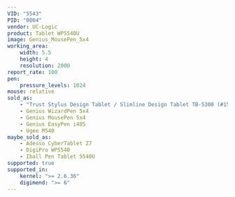 ```yaml
---
VID: "5543"
PID: "0004"
vendor: UC-Logic
product: Tablet WP5540U
image: Genius_MousePen_5x4
working_area:
    width: 5.5
    height: 4
    resolution: 2000
report_rate: 100
pen:
    pressure_levels: 1024
mouse: relative
sold_as:
    - "Trust Stylus Design Tablet / Slimline Design Tablet TB-5300 (#15356)"
    - Genius WizardPen 5x4
    - Genius MousePen 5x4
    - Genius EasyPen i405
    - Ugee M540
maybe_sold_as:
    - Adesso CyberTablet Z7
    - DigiPro WP5540
    - Iball Pen Tablet 5540U
supported: true
supported_in:
    kernel: ">= 2.6.36"
    digimend: ">= 6"
---
```

